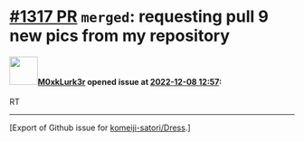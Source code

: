 # [\#1317 PR](https://github.com/komeiji-satori/Dress/pull/1317) `merged`: requesting pull 9 new pics from my repository

#### <img src="https://avatars.githubusercontent.com/u/2306350?u=c7dc70717f16efe6a73de9ad0832508e01a7d03f&v=4" width="50">[M0xkLurk3r](https://github.com/M0xkLurk3r) opened issue at [2022-12-08 12:57](https://github.com/komeiji-satori/Dress/pull/1317):

RT




-------------------------------------------------------------------------------



[Export of Github issue for [komeiji-satori/Dress](https://github.com/komeiji-satori/Dress).]
